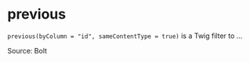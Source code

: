 # previous

`previous(byColumn = "id", sameContentType = true)` is a Twig filter to ...


Source: Bolt